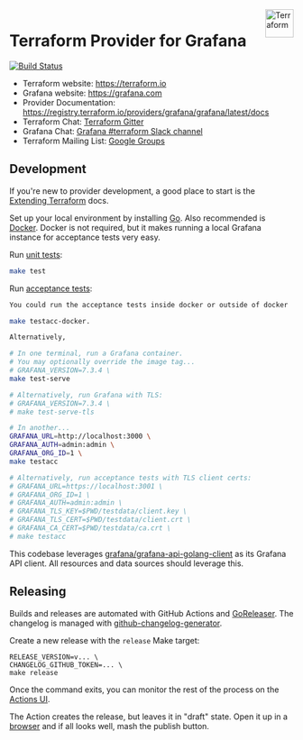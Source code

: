 <a href="https://terraform.io">
  <img src="https://cdn.rawgit.com/hashicorp/terraform-website/master/content/source/assets/images/logo-hashicorp.svg" title="Terraform" align="right" height="50" />
</a>

# Terraform Provider for Grafana

[![Build Status](https://drone.grafana.net/api/badges/grafana/terraform-provider-grafana/status.svg)](https://drone.grafana.net/grafana/terraform-provider-grafana)

- Terraform website: https://terraform.io
- Grafana website: https://grafana.com
- Provider Documentation: https://registry.terraform.io/providers/grafana/grafana/latest/docs
- Terraform Chat: [Terraform Gitter](https://gitter.im/hashicorp-terraform/Lobby)
- Grafana Chat: [Grafana #terraform Slack channel](https://grafana.slack.com/archives/C017MUCFJUT)
- Terraform Mailing List: [Google Groups](http://groups.google.com/group/terraform-tool)

## Development

If you're new to provider development, a good place to start is the [Extending
Terraform](https://www.terraform.io/docs/extend/index.html) docs.

Set up your local environment by installing [Go](http://www.golang.org). Also
recommended is [Docker](https://docs.docker.com/install/). Docker is not
required, but it makes running a local Grafana instance for acceptance tests
very easy.

Run [unit tests](https://www.terraform.io/docs/extend/testing/unit-testing.html):

```sh
make test
```

Run [acceptance tests](https://www.terraform.io/docs/extend/testing/acceptance-tests/index.html):

```sh
You could run the acceptance tests inside docker or outside of docker

make testacc-docker.

Alternatively,

# In one terminal, run a Grafana container.
# You may optionally override the image tag...
# GRAFANA_VERSION=7.3.4 \
make test-serve

# Alternatively, run Grafana with TLS:
# GRAFANA_VERSION=7.3.4 \
# make test-serve-tls

# In another...
GRAFANA_URL=http://localhost:3000 \
GRAFANA_AUTH=admin:admin \
GRAFANA_ORG_ID=1 \
make testacc

# Alternatively, run acceptance tests with TLS client certs:
# GRAFANA_URL=https://localhost:3001 \
# GRAFANA_ORG_ID=1 \
# GRAFANA_AUTH=admin:admin \
# GRAFANA_TLS_KEY=$PWD/testdata/client.key \
# GRAFANA_TLS_CERT=$PWD/testdata/client.crt \
# GRAFANA_CA_CERT=$PWD/testdata/ca.crt \
# make testacc
```

This codebase leverages
[grafana/grafana-api-golang-client](https://github.com/grafana/grafana-api-golang-client) as its Grafana API
client. All resources and data sources should leverage this.

## Releasing

Builds and releases are automated with GitHub Actions and
[GoReleaser](https://github.com/goreleaser/goreleaser/). The changelog is
managed with
[github-changelog-generator](https://github.com/github-changelog-generator/github-changelog-generator).

Create a new release with the `release` Make target:

```
RELEASE_VERSION=v... \
CHANGELOG_GITHUB_TOKEN=... \
make release
```

Once the command exits, you can monitor the rest of the process on the [Actions
UI](https://github.com/grafana/terraform-provider-grafana/actions?query=workflow%3Arelease).

The Action creates the release, but leaves it in "draft" state. Open it up in a
[browser](https://github.com/grafana/terraform-provider-grafana/releases) and if
all looks well, mash the publish button.
